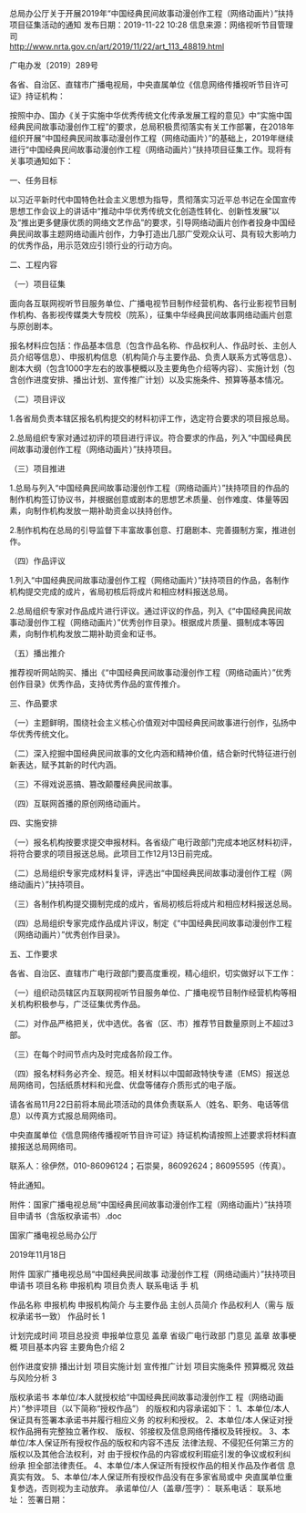 总局办公厅关于开展2019年“中国经典民间故事动漫创作工程（网络动画片）”扶持项目征集活动的通知
发布日期：2019-11-22 10:28 	信息来源：网络视听节目管理司 	 
http://www.nrta.gov.cn/art/2019/11/22/art_113_48819.html

广电办发〔2019〕289号

各省、自治区、直辖市广播电视局，中央直属单位《信息网络传播视听节目许可证》持证机构：

按照中办、国办《关于实施中华优秀传统文化传承发展工程的意见》中“实施中国经典民间故事动漫创作工程”的要求，总局积极贯彻落实有关工作部署，在2018年组织开展“中国经典民间故事动漫创作工程（网络动画片）”的基础上，2019年继续进行“中国经典民间故事动漫创作工程（网络动画片）”扶持项目征集工作。现将有关事项通知如下：

一、任务目标

以习近平新时代中国特色社会主义思想为指导，贯彻落实习近平总书记在全国宣传思想工作会议上的讲话中“推动中华优秀传统文化创造性转化、创新性发展”以及“推出更多健康优质的网络文艺作品”的要求，引导网络动画片创作者投身中国经典民间故事主题网络动画片创作，力争打造出几部广受观众认可、具有较大影响力的优秀作品，用示范效应引领行业的行动方向。

二、工程内容

（一）项目征集

面向各互联网视听节目服务单位、广播电视节目制作经营机构、各行业影视节目制作机构、各影视传媒类大专院校（院系），征集中华经典民间故事网络动画片创意与原创剧本。

报名材料应包括：作品基本信息（包含作品名称、作品权利人、作品时长、主创人员介绍等信息）、申报机构信息（机构简介与主要作品、负责人联系方式等信息）、剧本大纲（包含1000字左右的故事梗概以及主要角色介绍等内容）、实施计划（包含创作进度安排、播出计划、宣传推广计划）以及实施条件、预算等基本情况。

（二）项目评议

1.各省局负责本辖区报名机构提交的材料初评工作，选定符合要求的项目报总局。

2.总局组织专家对通过初评的项目进行评议。符合要求的作品，列入“中国经典民间故事动漫创作工程（网络动画片）”扶持项目。

（三）项目推进

1.总局与列入“中国经典民间故事动漫创作工程（网络动画片）”扶持项目的作品的制作机构签订协议书，并根据创意或剧本的思想艺术质量、创作难度、体量等因素，向制作机构发放一期补助资金以扶持创作。

2.制作机构在总局的引导监督下丰富故事创意、打磨剧本、完善摄制方案，推进创作。

（四）作品评议

1.列入“中国经典民间故事动漫创作工程（网络动画片）”扶持项目的作品，各制作机构提交完成的成片，省局初核后将成片和相应材料报送总局。

2.总局组织专家对作品成片进行评议。通过评议的作品，列入《“中国经典民间故事动漫创作工程（网络动画片）”优秀创作目录》。根据成片质量、摄制成本等因素，向制作机构发放二期补助资金和证书。

（五）播出推介

推荐视听网站购买、播出《“中国经典民间故事动漫创作工程（网络动画片）”优秀创作目录》优秀作品，支持优秀作品的宣传推介。

三、作品要求

（一）主题鲜明，围绕社会主义核心价值观对中国经典民间故事进行创作，弘扬中华优秀传统文化。

（二）深入挖掘中国经典民间故事的文化内涵和精神价值，结合新时代特征进行创新表达，赋予其新的时代内涵。

（三）不得戏说恶搞、篡改颠覆经典民间故事。

（四）互联网首播的原创网络动画片。

四、实施安排

（一）报名机构按要求提交申报材料。各省级广电行政部门完成本地区材料初评，将符合要求的项目报送总局。此项目工作12月13日前完成。

（二）总局组织专家完成材料复评，评选出“中国经典民间故事动漫创作工程（网络动画片）”扶持项目。

（三）各制作机构提交摄制完成的成片，省局初核后将成片和相应材料报送总局。

（四）总局组织专家完成作品成片评议，制定《“中国经典民间故事动漫创作工程（网络动画片）”优秀创作目录》。

五、工作要求

各省、自治区、直辖市广电行政部门要高度重视，精心组织，切实做好以下工作：

（一）组织动员辖区内互联网视听节目服务单位、广播电视节目制作经营机构等相关机构积极参与，广泛征集优秀作品。

（二）对作品严格把关，优中选优。各省（区、市）推荐节目数量原则上不超过3部。

（三）在每个时间节点内及时完成各阶段工作。

（四）报名材料务必齐全、规范。相关材料以中国邮政特快专递（EMS）报送总局网络司，包括纸质材料和光盘、优盘等储存介质形式的电子版。

请各省局11月22日前将本局此项活动的具体负责联系人（姓名、职务、电话等信息）以传真方式报总局网络司。

中央直属单位《信息网络传播视听节目许可证》持证机构请按照上述要求将材料直接报送总局网络司。

联系人：徐伊然，010-86096124；石崇昊，86092624；86095595（传真）。

特此通知。


附件：国家广播电视总局“中国经典民间故事动漫创作工程（网络动画片）”扶持项目申请书（含版权承诺书）.doc



国家广播电视总局办公厅

 2019年11月18日  　



  
附件
国家广播电视总局“中国经典民间故事
动漫创作工程（网络动画片）”扶持项目
申请书
项目名称
申报机构
项目负责人
联系电话
手
机




 
作品名称
申报机构
申报机构简介
与主要作品
主创人员简介
作品权利人（需与
版权承诺书一致）
作品时长
1




 
计划完成时间
项目总投资
申报单位意见
盖章
省级广电行政部
门意见
盖章
故事梗概
项目基本内容
主要角色介绍
2




 
创作进度安排
播出计划
项目实施计划
宣传推广计划
项目实施条件
预算概况
效益与风险分析
3




 
版权承诺书
本单位/本人就授权给“中国经典民间故事动漫创作工
程（网络动画片）”参评项目（以下简称“授权作品”）
的版权和内容承诺如下：
1、本单位/本人保证具有签署本承诺书并履行相应义务
的权利和授权。
2、本单位/本人保证对授权作品拥有完整独立著作权、
版权、邻接权及信息网络传播权及转授权。
3、本单位/本人保证所有授权作品的版权和内容不违反
法律法规、不侵犯任何第三方的版权以及其他合法权利，对
由于授权作品的内容或权利瑕疵引发的争议或权利纠纷承
担全部法律责任。
4、本单位/本人保证所有授权作品的相关作品及作者信
息真实有效。
5、本单位/本人保证所有授权作品没有在多家省局或中
央直属单位重复参选，否则视为主动放弃。
承诺单位/人（盖章/签字）：
联系电话：
联系地址：
签署日期：

